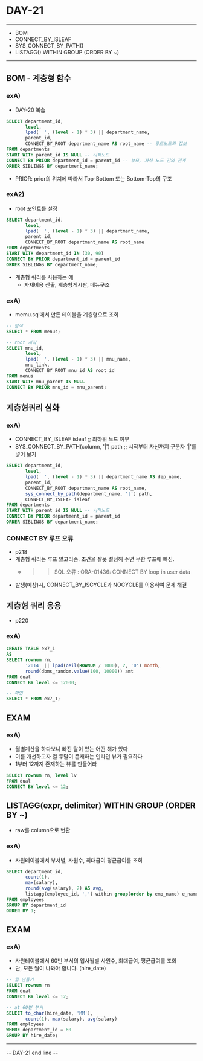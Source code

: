 DAY-21
======
- - -

* BOM
* CONNECT_BY_ISLEAF
* SYS_CONNECT_BY_PATH()
* LISTAGG() WITHIN GROUP (ORDER BY ~)
- - -

## BOM - 계층형 함수
### exA)

* DAY-20 복습
```sql
SELECT department_id,
       level,
       lpad(' ', (level - 1) * 3) || department_name,
       parent_id,
       CONNECT_BY_ROOT department_name AS root_name -- 루트노드의 정보
FROM departments
START WITH parent_id IS NULL -- 시작노드
CONNECT BY PRIOR department_id = parent_id -- 부모, 자식 노드 간의 관계
ORDER SIBLINGS BY department_name;
```
* PRIOR: prior의 위치에 따라서 Top-Bottom 또는 Bottom-Top의 구조
 
### exA2)
* root 포인트를 설정
```sql
SELECT department_id,
       level,
       lpad(' ', (level - 1) * 3) || department_name,
       parent_id,
       CONNECT_BY_ROOT department_name AS root_name
FROM departments
START WITH department_id IN (30, 90)
CONNECT BY PRIOR department_id = parent_id
ORDER SIBLINGS BY department_name;
```
* 계층형 쿼리를 사용하는 예
	+ 자재비용 산출, 계층형게시판, 메뉴구조

### exA)
* memu.sql에서 만든 테이블을 계층형으로 조회
```sql
-- 탐색
SELECT * FROM menus;

-- root 시작
SELECT mnu_id,
       level,
       lpad(' ', (level - 1) * 3) || mnu_name,
       mnu_link,
       CONNECT_BY_ROOT mnu_id AS root_id
FROM menus
START WITH mnu_parent IS NULL
CONNECT BY PRIOR mnu_id = mnu_parent;
```

## 계층형쿼리 심화
### exA)
* CONNECT_BY_ISLEAF isleaf ;; 최하위 노드 여부
* SYS_CONNECT_BY_PATH(column, '|') path ;; 시작부터 자신까지 구분자 '|'를 넣어 보기
```sql
SELECT department_id,
       level,
       lpad(' ', (level - 1) * 3) || department_name AS dep_name,
       parent_id,
       CONNECT_BY_ROOT department_name AS root_name,
       sys_connect_by_path(department_name, '|') path,
       CONNECT_BY_ISLEAF isleaf
FROM departments
START WITH parent_id IS NULL -- 시작노드
CONNECT BY PRIOR department_id = parent_id
ORDER SIBLINGS BY department_name;
```
 
### CONNECT BY 루프 오류
* p218
* 계층형 쿼리는 루프 알고리즘. 조건을 잘못 설정해 주면 무한 루프에 빠짐.
	+ >> SQL 오류 : ORA-01436: CONNECT BY loop in user data
* 발생(예상)시, CONNECT_BY_ISCYCLE과 NOCYCLE를 이용하여 문제 해결


## 계층형 쿼리 응용
* p220
### exA)
```sql
CREATE TABLE ex7_1
AS
SELECT rownum rn,
	   '2014' || lpad(ceil(ROWNUM / 1000), 2, '0') month,
	   round(dbms_random.value(100, 10000)) amt
FROM dual
CONNECT BY level <= 12000;

-- 확인
SELECT * FROM ex7_1;
```

## EXAM
### exA)
* 월별계산을 하다보니 빠진 달이 있는 어떤 해가 있다
* 이를 개선하고자 열 두달이 존재하는 인라인 뷰가 필요하다
* 1부터 12까지 존재하는 뷰를 만들어라
```sql
SELECT rownum rn, level lv
FROM dual
CONNECT BY level <= 12;
```

## LISTAGG(expr, delimiter) WITHIN GROUP (ORDER BY ~)
* raw를 column으로 변환

### exA)
* 사원테이블에서 부서별, 사원수, 최대급여 평균급여를 조회
```sql
SELECT department_id,
       count(1),
       max(salary),
       round(avg(salary), 2) AS avg,
       listagg(employee_id, ',') within group(order by emp_name) e_names
FROM employees
GROUP BY department_id
ORDER BY 1;
```

## EXAM
### exA)
* 사원테이블에서 60번 부서의 입사월별 사원수, 최대급여, 평균급여를 조회
* 단, 모든 월이 나와야 합니다. (hire_date)

```sql
-- 월 만들기
SELECT rownum rn
FROM dual
CONNECT BY level <= 12;

-- at 60번 부서
SELECT to_char(hire_date, 'MM'),
       count(1), max(salary), avg(salary)
FROM employees
WHERE department_id = 60
GROUP BY hire_date;
```


-- - - -
-- DAY-21 end line --

